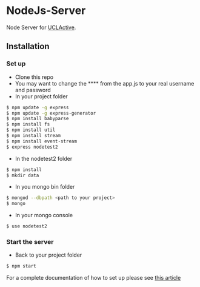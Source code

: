 # NodeJs-Server

Node Server for [UCLActive](https://github.com/DianaD96/UCL-Active).

## Installation
### Set up
+ Clone this repo
+ You may want to change the **** from the app.js to your real username and password
+ In your project folder
```sh
$ npm update -g express
$ npm update -g express-generator
$ npm install babyparse
$ npm install fs
$ npm install util
$ npm install stream
$ npm install event-stream
$ express nodetest2
```
+ In the nodetest2 folder
```sh
$ npm install
$ mkdir data
```
+ In you mongo bin folder
```sh
$ mongod --dbpath <path to your project>
$ mongo
```
+ In your mongo console 
```sh
$ use nodetest2
```
### Start the server
+ Back to your project folder
```sh
$ npm start
```

For a complete documentation of how to set up please see [this article](http://cwbuecheler.com/web/tutorials/2014/restful-web-app-node-express-mongodb/)

